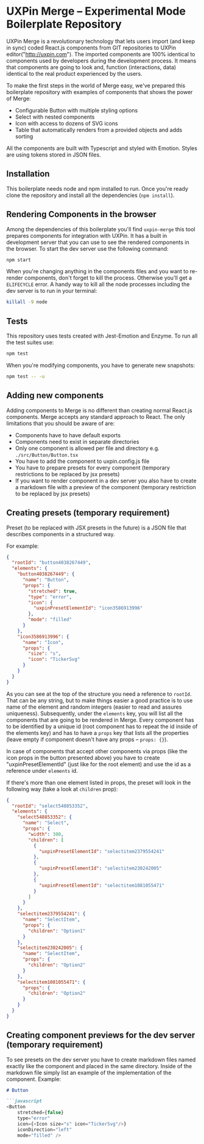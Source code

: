 # UXPin Merge – Experimental Mode Boilerplate Repository

UXPin Merge is a revolutionary technology that lets users import (and keep in sync) coded React.js components from GIT repositories to UXPin editor("http://uxpin.com"). The imported components are 100% identical to components used by developers during the development process. It means that components are going to look and, function (interactions, data) identical to the real product experienced by the users. 

To make the first steps in the world of Merge easy, we've prepared this boilerplate repository with examples of components that shows the power of Merge:
* Configurable Button with multiple styling options
* Select with nested components
* Icon with access to dozens of SVG icons
* Table that automatically renders from a provided objects and adds sorting

All the components are built with Typescript and styled with Emotion. Styles are using tokens stored in JSON files.

## Installation

This boilerplate needs node and npm installed to run. Once you're ready clone the repository and install all the dependencies (`npm install`). 

## Rendering Components in the browser

Among the dependencies of this boilerplate you'll find `uxpin-merge` this tool prepares components for integration with UXPin. It has a built in development server that you can use to see the rendered components in the browser. To start the dev server use the following command:

```bash
npm start
```

When you're changing anything in the components files and you want to re-render components, don't forget to kill the process. Otherwise you'll get a `ELIFECYCLE` error. A handy way to kill all the node processes including the dev server is to run in your terminal:

```bash
killall -9 node
```

## Tests

This repository uses tests created with Jest-Emotion and Enzyme. To run all the test suites use:

```bash
npm test
```

When you're modifying components, you have to generate new snapshots:

```bash
npm test -- -u
```

## Adding new components

Adding components to Merge is no different than creating normal React.js components. Merge accepts any standard approach to React. The only limitations that you should be aware of are:
* Components have to have default exports
* Components need to exist in separate directories
* Only one component is allowed per file and directory e.g. `./src/Button/Button.tsx`
* You have to add the component to uxpin.config.js file
* You have to prepare presets for every component (temporary restrictions to be replaced by jsx presets)
* If you want to render component in a dev server you also have to create a markdown file with a preview of the component (temporary restriction to be replaced by jsx presets)

## Creating presets (temporary requirement)

Preset (to be replaced with JSX presets in the future) is a JSON file that describes components in a structured way.

For example:

```json
{
  "rootId": "button4038267449",
  "elements": {
    "button4038267449": {
      "name": "Button",
      "props": {
        "stretched": true,
        "type": "error",
        "icon": {
          "uxpinPresetElementId": "icon3586913996"
        },
        "mode": "filled"
      }
    },
    "icon3586913996": {
      "name": "Icon",
      "props": {
        "size": "s",
        "icon": "TickerSvg"
      }
    }
  }
}
```

As you can see at the top of the structure you need a reference to `rootId`. That can be any string, but to make things easier a good practice is to use name of the element and random integers (easier to read and assures uniqueness). Subsequently, under the `elements` key, you will list all the components that are going to be rendered in Merge. Every component has to be identified by a unique id (root component has to repeat the id inside of the elements key) and has to have a `props` key that lists all the properties (leave empty if component doesn't have any props – `props: {}`).

In case of components that accept other components via props (like the icon props in the button presented above) you have to create "uxpinPresetElementId" (just like for the root element) and use the id as a reference under `elements` id. 

If there's more than one element listed in props, the preset will look in the following way (take a look at `children` prop):

```json
{
  "rootId": "select548853352",
  "elements": {
    "select548853352": {
      "name": "Select",
      "props": {
        "width": 300,
        "children": [
          {
            "uxpinPresetElementId": "selectitem2379554241"
          },
          {
            "uxpinPresetElementId": "selectitem230242005"
          },
          {
            "uxpinPresetElementId": "selectitem1081055471"
          }
        ]
      }
    },
    "selectitem2379554241": {
      "name": "SelectItem",
      "props": {
        "children": "Option1"
      }
    },
    "selectitem230242005": {
      "name": "SelectItem",
      "props": {
        "children": "Option2"
      }
    },
    "selectitem1081055471": {
      "props": {
        "children": "Option2"
      }
    }
  }
}

```


## Creating component previews for the dev server (temporary requirement)

To see presets on the dev server you have to create markdown files named exactly like the component and placed in the same directory. Inside of the markdown file simply list an example of the implementation of the component. Example:

```markdown
# Button

```javascript
<Button
    stretched={false}
    type="error"
    icon={<Icon size="s" icon="TickerSvg"/>}
    iconDirection="left"
    mode="filled" />
```
```

